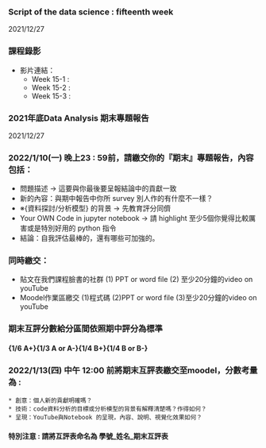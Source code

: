 ### Script of the data science : fifteenth week 
2021/12/27

### 課程錄影
* 影片連結： 
  * Week 15-1 : 
  * Week 15-2 : 
  * Week 15-3 : 

### 2021年底Data Analysis 期末專題報告
2021/12/27

### 2022/1/10(一) 晚上23 : 59前，請繳交你的『期末』專題報告，內容包括：
* 問題描述 → 這要與你最後要呈報結論中的貢獻一致
* 新的內容：與期中報告中你所 survey 別人作的有什麼不一樣？
* ※{資料探討/分析模型} 的背景 → 先教育評分同儕
* Your OWN Code in jupyter notebook → 請 highlight 至少5個你覺得比較厲害或是特別好用的 python 指令
* 結論：自我評估最棒的，還有哪些可加強的。

### 同時繳交：
* 貼文在我們課程臉書的社群
	(1) PPT or word file
	(2) 至少20分鐘的video on youTube
* Moodel作業區繳交
	(1)程式碼
	(2)PPT or word file
	(3)至少20分鐘的video on youTube

### 期末互評分數給分區間依照期中評分為標準 
#### {1/6 A+}{1/3 A or A-}{1/4 B+}{1/4 B or B-}
### 2022/1/13(四) 中午 12:00 前將期末互評表繳交至moodel，分數考量為 : 
	* 創意：個人新的貢獻明確嗎？
	* 技術：code資料分析的目標或分析模型的背景有解釋清楚嗎？作得如何？
	* 呈現：YouTube與Notebook 的呈現，內容、說明、視覺化效果如何？
#### 特別注意 : 請將互評表命名為 學號_姓名_期末互評表
